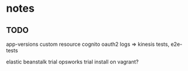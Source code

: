 # notes

## TODO
app-versions custom resource
cognito oauth2
logs => kinesis
tests, e2e-tests

elastic beanstalk trial
opsworks trial
install on vagrant?
